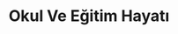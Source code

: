 ---
layout: posts_by_category
categories: okul
title: Okul Ve Eğitim Hayatı
permalink: /category/okul
---